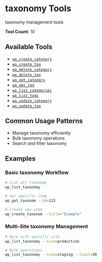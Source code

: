 # taxonomy Tools

taxonomy management tools

**Tool Count:** 10

## Available Tools

- [`wp_create_category`](./tools/wp_create_category.md)
- [`wp_create_tag`](./tools/wp_create_tag.md)
- [`wp_delete_category`](./tools/wp_delete_category.md)
- [`wp_delete_tag`](./tools/wp_delete_tag.md)
- [`wp_get_category`](./tools/wp_get_category.md)
- [`wp_get_tag`](./tools/wp_get_tag.md)
- [`wp_list_categories`](./tools/wp_list_categories.md)
- [`wp_list_tags`](./tools/wp_list_tags.md)
- [`wp_update_category`](./tools/wp_update_category.md)
- [`wp_update_tag`](./tools/wp_update_tag.md)

## Common Usage Patterns

- Manage taxonomy efficiently
- Bulk taxonomy operations
- Search and filter taxonomy

## Examples

### Basic taxonomy Workflow
```bash
# List all taxonomy
wp_list_taxonomy

# Get specific item
wp_get_taxonom --id=123

# Create new item  
wp_create_taxonom --title="Example"
```

### Multi-Site taxonomy Management
```bash
# Work with specific site
wp_list_taxonomy --site=production

# Bulk operations
wp_list_taxonomy --site=staging --limit=50
```
